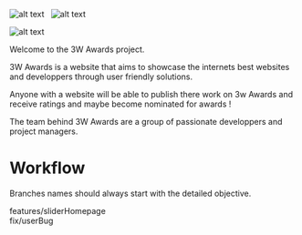 
![alt text](https://i.imgur.com/zDdwdhH.png "Logo Title Text 1") &nbsp;
![alt text](https://i.imgur.com/Mvxn8pr.png "Logo Title Text 1")

![alt text](https://i.imgur.com/oZJqG0E.png "Logo Title Text 1") <br>

Welcome to the 3W Awards project. 

3W Awards is a website that aims to showcase the internets best websites and developpers through user friendly solutions.

Anyone with a website will be able to publish there work on 3w Awards and receive ratings and maybe become nominated for awards ! 

The team behind 3W Awards are a group of passionate developpers and project managers.

# Workflow

Branches names should always start with the detailed objective. 

features/sliderHomepage <br>
fix/userBug


